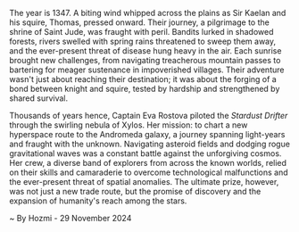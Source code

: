 
The year is 1347.  A biting wind whipped across the plains as Sir Kaelan and his squire, Thomas, pressed onward. Their journey, a pilgrimage to the shrine of Saint Jude, was fraught with peril.  Bandits lurked in shadowed forests, rivers swelled with spring rains threatened to sweep them away, and the ever-present threat of disease hung heavy in the air.  Each sunrise brought new challenges, from navigating treacherous mountain passes to bartering for meager sustenance in impoverished villages.  Their adventure wasn't just about reaching their destination; it was about the forging of a bond between knight and squire, tested by hardship and strengthened by shared survival.


Thousands of years hence, Captain Eva Rostova piloted the *Stardust Drifter* through the swirling nebula of Xylos.  Her mission: to chart a new hyperspace route to the Andromeda galaxy, a journey spanning light-years and fraught with the unknown.  Navigating asteroid fields and dodging rogue gravitational waves was a constant battle against the unforgiving cosmos.  Her crew, a diverse band of explorers from across the known worlds, relied on their skills and camaraderie to overcome technological malfunctions and the ever-present threat of spatial anomalies.  The ultimate prize, however, was not just a new trade route, but the promise of discovery and the expansion of humanity's reach among the stars.

~ By Hozmi - 29 November 2024
